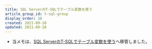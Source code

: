 ```yaml
---
title: SQL ServerのT-SQLでテーブル変数を使う
article_group_id: t-sql-group
display_order: 10
created: 2021-09-10
updated: 2021-09-10
---
```

- 当メモは、[SQL ServerのT-SQLでテーブル変数を使う](https://thinktwice.tech/it/sqlserver/using_table_variables_in_sql_server_t_sql/)へ移管しました。